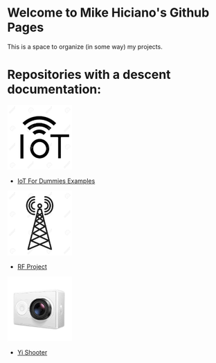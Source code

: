 # Welcome to Mike Hiciano's Github Pages

This is a space to organize (in some way) my projects.

# Repositories with a descent documentation:

<img src="./images/iot.jpg" width="150">

* [IoT For Dummies Examples](https://mikehiciano.github.io/iot-for-dummies-examples/) 

<img src="./images/rf.jpg" width="150">

* [RF Project](https://mikehiciano.github.io/rfproject/)

<img src="./images/yi.jpg" width="150">

* [Yi Shooter](https://mikehiciano.github.io/yi_shooter)